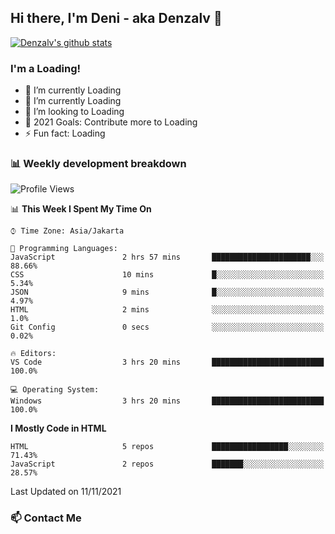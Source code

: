 ## Hi there, I'm Deni - aka Denzalv 👋

[![Denzalv's github stats](https://github-readme-stats.vercel.app/api?username=denzalv)](https://github.com/denzalv/denzalv)

### I'm a Loading!
- 🔭 I’m currently Loading
- 🌱 I’m currently Loading
- 👯 I’m looking to Loading
- 🥅 2021 Goals: Contribute more to Loading
- ⚡ Fun fact: Loading 

### 📊 Weekly development breakdown

<!--START_SECTION:waka-->
![Profile Views](http://img.shields.io/badge/Profile%20Views-40-blue)

📊 **This Week I Spent My Time On** 

```text
⌚︎ Time Zone: Asia/Jakarta

💬 Programming Languages: 
JavaScript               2 hrs 57 mins       ██████████████████████░░░   88.66% 
CSS                      10 mins             █░░░░░░░░░░░░░░░░░░░░░░░░   5.34% 
JSON                     9 mins              █░░░░░░░░░░░░░░░░░░░░░░░░   4.97% 
HTML                     2 mins              ░░░░░░░░░░░░░░░░░░░░░░░░░   1.0% 
Git Config               0 secs              ░░░░░░░░░░░░░░░░░░░░░░░░░   0.02%

🔥 Editors: 
VS Code                  3 hrs 20 mins       █████████████████████████   100.0%

💻 Operating System: 
Windows                  3 hrs 20 mins       █████████████████████████   100.0%

```

**I Mostly Code in HTML** 

```text
HTML                     5 repos             █████████████████░░░░░░░░   71.43% 
JavaScript               2 repos             ███████░░░░░░░░░░░░░░░░░░   28.57%

```



 Last Updated on 11/11/2021
<!--END_SECTION:waka-->

### 📫 Contact Me
